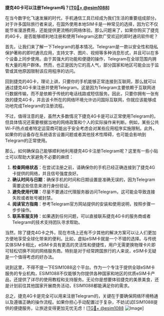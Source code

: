 **捷克4G卡可以注册Telegram吗？[[TG💪+ @esim1088](https://t.me/s/esim1088)]**

在当今数字化飞速发展的时代，手机通信工具已经成为我们生活的重要组成部分。对于许多国际旅行者来说，在国外使用本地SIM卡是一种常见的选择，因为它不仅能节省漫游费用，还能提供更流畅的网络体验。那么问题来了，如果你购买了捷克的4G卡，是否能够顺利地注册和使用Telegram这款广受欢迎的即时通讯软件呢？

首先，让我们来了解一下Telegram的基本情况。Telegram是一款以安全性和隐私保护著称的即时通讯应用，支持文字、图片、视频等多种消息形式，并且可以在多个设备上同步使用。由于其强大的功能和便捷的操作，Telegram在全球范围内拥有大量的用户群体。然而，也正是因为它的高人气，部分国家和地区可能会出于监管或其他原因限制该应用程序的访问。

回到捷克的4G卡，理论上讲，只要你的手机能够正常连接到互联网，那么就可以通过捷克4G卡来注册并使用Telegram。这是因为Telegram主要依赖于互联网进行数据传输，而不是依赖于传统的电话线路或短信服务。因此，只要你拥有一张有效的捷克4G卡，并且该卡所在的网络环境允许访问国际互联网，你就应该能够成功地完成Telegram的注册流程。

不过，值得注意的是，虽然大多数情况下捷克4G卡是可以正常使用Telegram的，但具体情况还需要根据当地的网络政策和个人的实际操作来判断。例如，某些公共Wi-Fi热点或者特定运营商可能出于安全考虑会对某些应用程序实施限制。此外，如果你的设备存在系统语言设置问题或者其他技术性障碍，也可能会影响到Telegram的正常使用。

那么，如何确保自己能够顺利地利用捷克4G卡注册Telegram呢？这里有一些小贴士可以帮助大家避免不必要的麻烦：

1. **检查网络状态**：在尝试注册之前，请确保你的手机已经正确连接到了捷克4G卡提供的网络，并且信号强度良好。
2. **确认时间与日期**：确保手机的时间和日期设置是准确无误的，因为Telegram需要这些信息来进行身份验证。
3. **避免使用代理**：尽量不要通过代理服务器访问Telegram，这可能会导致连接失败或者账号被封禁。
4. **阅读官方指南**：参考Telegram官方网站提供的安装和使用说明，按照步骤一步步操作。
5. **联系客服支持**：如果遇到任何问题，可以直接联系捷克4G卡的服务商或者Telegram的技术支持团队寻求帮助。

当然，除了捷克4G卡之外，现在市场上还有不少其他的解决方案可以让人们更加方便地享受全球化带来的便利。比如，虚拟eSIM卡就是一个不错的选择。与传统实体SIM卡相比，eSIM卡具有更高的灵活性和便捷性，用户无需更换物理卡片即可轻松切换不同的网络服务商。特别是对于经常跨国旅行的人来说，eSIM卡无疑是一个值得考虑的好办法。

说到这里，不得不提一下ESIM1088这个平台。作为一个专注于提供全球eSIM卡服务的专业机构，ESIM1088不仅能够为你提供各种国家和地区的优质eSIM卡产品，还提供了详尽的使用教程和支持服务。无论你是想要体验捷克的美景美食，还是计划前往其他国家开展商务活动，ESIM1088都能满足你的需求。

总之，捷克4G卡是完全可以用来注册Telegram的，关键在于要确保网络环境畅通以及遵循正确的操作流程。如果你担心手动配置过于复杂，不妨试试ESIM1088提供的便捷服务，让旅途变得更加无忧无虑！[[TG💪+ @esim1088](https://t.me/s/esim1088) ![Image](https://i.postimg.cc/4NQfJmqS/Snipaste-2025-05-13-00-14-12.png)]